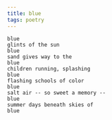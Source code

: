 ```yaml
---
title: blue
tags: poetry
---
```


    blue
    glints of the sun
    blue
    sand gives way to the
    blue
    children running, splashing
    blue
    flashing schools of color
    blue
    salt air -- so sweet a memory --
    blue
    summer days beneath skies of
    blue


